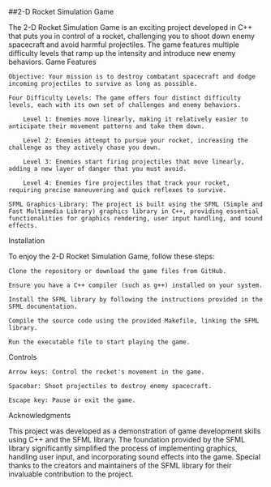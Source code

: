 ##2-D Rocket Simulation Game

The 2-D Rocket Simulation Game is an exciting project developed in C++ that puts you in control of a rocket, challenging you to shoot down enemy spacecraft and avoid harmful projectiles. The game features multiple difficulty levels that ramp up the intensity and introduce new enemy behaviors.
Game Features

    Objective: Your mission is to destroy combatant spacecraft and dodge incoming projectiles to survive as long as possible.

    Four Difficulty Levels: The game offers four distinct difficulty levels, each with its own set of challenges and enemy behaviors.

        Level 1: Enemies move linearly, making it relatively easier to anticipate their movement patterns and take them down.

        Level 2: Enemies attempt to pursue your rocket, increasing the challenge as they actively chase you down.

        Level 3: Enemies start firing projectiles that move linearly, adding a new layer of danger that you must avoid.

        Level 4: Enemies fire projectiles that track your rocket, requiring precise maneuvering and quick reflexes to survive.

    SFML Graphics Library: The project is built using the SFML (Simple and Fast Multimedia Library) graphics library in C++, providing essential functionalities for graphics rendering, user input handling, and sound effects.

Installation

To enjoy the 2-D Rocket Simulation Game, follow these steps:

    Clone the repository or download the game files from GitHub.

    Ensure you have a C++ compiler (such as g++) installed on your system.

    Install the SFML library by following the instructions provided in the SFML documentation.

    Compile the source code using the provided Makefile, linking the SFML library.

    Run the executable file to start playing the game.

Controls

    Arrow keys: Control the rocket's movement in the game.

    Spacebar: Shoot projectiles to destroy enemy spacecraft.

    Escape key: Pause or exit the game.

Acknowledgments

This project was developed as a demonstration of game development skills using C++ and the SFML library. The foundation provided by the SFML library significantly simplified the process of implementing graphics, handling user input, and incorporating sound effects into the game. Special thanks to the creators and maintainers of the SFML library for their invaluable contribution to the project.
